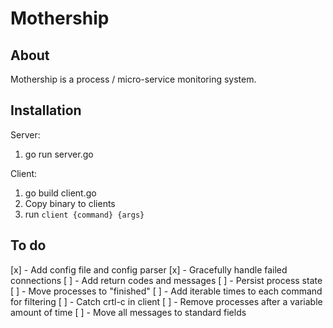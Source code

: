 Mothership
=========

## About

Mothership is a process / micro-service monitoring system. 


## Installation

Server: 
 1) go run server.go
   

Client:
 1) go build client.go 
 2) Copy binary to clients
 3) run `client {command} {args}`


## To do

 [x] - Add config file and config parser
 [x] - Gracefully handle failed connections
 [ ] - Add return codes and messages
 [ ] - Persist process state
 [ ] - Move processes to "finished"
 [ ] - Add iterable times to each command for filtering
 [ ] - Catch crtl-c in client
 [ ] - Remove processes after a variable amount of time
 [ ] - Move all messages to standard fields


